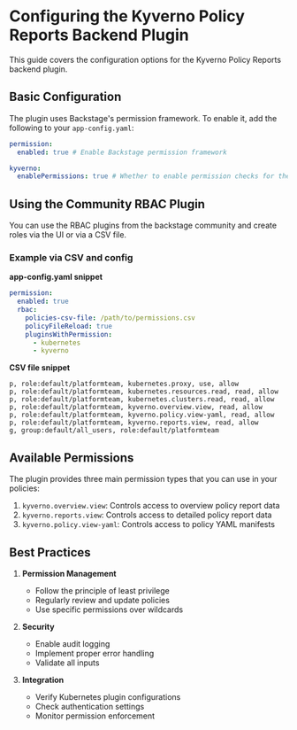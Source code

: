# Configuring the Kyverno Policy Reports Backend Plugin

This guide covers the configuration options for the Kyverno Policy Reports backend plugin.

## Basic Configuration

The plugin uses Backstage's permission framework. To enable it, add the following to your `app-config.yaml`:

```yaml
permission:
  enabled: true # Enable Backstage permission framework

kyverno:
  enablePermissions: true # Whether to enable permission checks for the kyverno plugin.
```

## Using the Community RBAC Plugin
You can use the RBAC plugins from the backstage community and create roles via the UI or via a CSV file.
### Example via CSV and config
**app-config.yaml snippet**
```yaml
permission:
  enabled: true
  rbac:
    policies-csv-file: /path/to/permissions.csv
    policyFileReload: true
    pluginsWithPermission:
      - kubernetes
      - kyverno
```
  
**CSV file snippet**
```csv
p, role:default/platformteam, kubernetes.proxy, use, allow
p, role:default/platformteam, kubernetes.resources.read, read, allow
p, role:default/platformteam, kubernetes.clusters.read, read, allow
p, role:default/platformteam, kyverno.overview.view, read, allow
p, role:default/platformteam, kyverno.policy.view-yaml, read, allow
p, role:default/platformteam, kyverno.reports.view, read, allow
g, group:default/all_users, role:default/platformteam
```
  

## Available Permissions

The plugin provides three main permission types that you can use in your policies:

1. `kyverno.overview.view`: Controls access to overview policy report data
2. `kyverno.reports.view`: Controls access to detailed policy report data
3. `kyverno.policy.view-yaml`: Controls access to policy YAML manifests

## Best Practices

1. **Permission Management**
    - Follow the principle of least privilege
    - Regularly review and update policies
    - Use specific permissions over wildcards

2. **Security**
    - Enable audit logging
    - Implement proper error handling
    - Validate all inputs

3. **Integration**
    - Verify Kubernetes plugin configurations
    - Check authentication settings
    - Monitor permission enforcement
